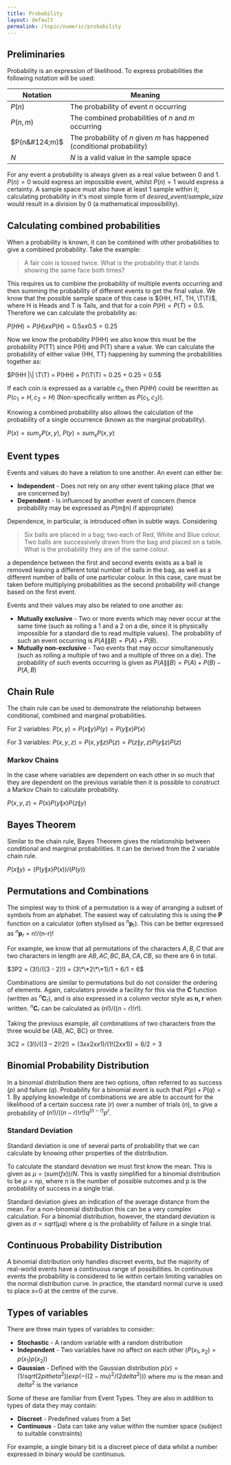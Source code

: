 ```yaml
---
title: Probability
layout: default
permalink: /topic/numeric/probability
---
```


## Preliminaries
Probability is an expression of likelihood.  To express probabilities the following notation will be used:

|Notation|Meaning|
|--------|-------|
|$P(n)$|The probability of event *n* occurring|
|$P(n, m)$|The combined probabilities of *n* and *m* occurring|
|$P(n&#124;m)$|The probability of *n* given *m* has happened (conditional probability)|
|${N}$|*N* is a valid value in the sample space|

For any event a probability is always given as a real value between 0 and 1.  $P(n) = 0$ would express an impossible event, whilst $P(n) = 1$ would express a certainty.  A sample space must also have at least 1 sample within it; calculating probability in it's most simple form of *desired_event*/*sample_size* would result in a division by 0 (a mathematical impossibility).

## Calculating combined probabilities
When a probability is known, it can be combined with other probabilities to give a combined probability.  Take the example:

> A fair coin is tossed twice.  What is the probability that it lands showing the same face both times?

This requires us to combine the probability of multiple events occurring and then summing the probability of different events to get the final value.  We know that the possible sample space of this case is ${HH, HT, TH, \T\T}$, where H is Heads and T is Tails, and that for a coin $P(H) = P(T) = 0.5$.  Therefore we can calculate the probability as:

$P(HH) = P(H) xx P(H)
       = 0.5 xx 0.5
       = 0.25$

Now we know the probability P(HH) we also know this must be the probability P(TT) since P(H) and P(T) share a value.  We can calculate the probability of either value {HH, TT} happening by summing the probabilities together as:

$P(HH |\| \T\T) = P(HH) + P(\T\T)
             = 0.25 + 0.25
             = 0.5$

If each coin is expressed as a variable $c_n$ then $P(HH)$ could be rewritten as $P(c_1=H, c_2=H)$ (Non-specifically written as $P(c_1, c_2)$).

Knowing a combined probability also allows the calculation of the probability of a single occurrence (known as the marginal probability).

$P(x) = sum_yP(x, y)$, $P(y) = sum_xP(x, y)$

## Event types
Events and values do have a relation to one another.  An event can either be:

* **Independent** - Does not rely on any other event taking place (that we are concerned by)
* **Dependent** - Is influenced by another event of concern (hence probability may be expressed as $P(m\|n)$ if appropriate)

Dependence, in particular, is introduced often in subtle ways.  Considering

> Six balls are placed in a bag; two each of Red, White and Blue colour.  Two balls are successively drawn from the bag and placed on a table.  What is the probability they are of the same colour.

a dependence between the first and second events exists as a ball is removed leaving a different total number of balls in the bag, as well as a different number of balls of one particular colour.  In this case, care must be taken before multiplying probabilities as the second probability will change based on the first event.

Events and their values may also be related to one another as:

* **Mutually exclusive** - Two or more events which may never occur at the same time (such as rolling a 1 and a 2 on a die, since it is physically impossible for a standard die to read multiple values).  The probability of such an event occurring is $P(A \|\| B) = P(A) + P(B)$.
* **Mutually non-exclusive** - Two events that may occur simultaneously (such as rolling a multiple of two and a multiple of three on a die).  The probability of such events occurring is given as $P(A \|\| B) = P(A) + P(B) - P(A, B)$

## Chain Rule
The chain rule can be used to demonstrate the relationship between conditional, combined and marginal probabilities.

For 2 variables: $P(x, y) = P(x\|y)P(y) = P(y\|x)P(x)$

For 3 variables: $P(x, y, z) = P(x, y \| z)P(z) = P(z \| y, z)P(y\|z)P(z)$

### Markov Chains
In the case where variables are dependent on each other in so much that they are dependent on the previous variable then it is possible to construct a Markov Chain to calculate probability.

$P(x, y, z) = P(x)P(y\|x)P(z\|y)$

## Bayes Theorem
Similar to the chain rule, Bayes Theorem gives the relationship between conditional and marginal probabilities.  It can be derived from the 2 variable chain rule.

$P(x\|y) = (P(y\|x)P(x))/(P(y))$

## Permutations and Combinations
The simplest way to think of a permutation is a way of arranging a subset of symbols from an alphabet.  The easiest way of calculating this is using the **P** function on a calculator (often stylised as <sup>*n*</sup>**p**<sub>*r*</sub>).  This can be better expressed as <sup>*n*</sup>**p**<sub>*r*</sub> = n!/(n-r)!

For example, we know that all permutations of the characters ${A, B, C}$ that are two characters in length are ${AB, AC, BC, BA, CA, CB}$, so there are 6 in total.

$3P2 = (3!)/((3 - 2)!) = (3\*\*2\*\*1)/1 = 6/1 = 6$

Combinations are similar to permutations but do not consider the ordering of elements.  Again, calculators provide a facility for this via the **C** function (written as <sup>*n*</sup>**C**<sub>*r*</sub>), and is also expressed in a column vector style as **n, r** when written.  <sup>*n*</sup>**C**<sub>*r*</sub> can be calculated as $(n!)/((n-r)!r!)$.

Taking the previous example, all combinations of two characters from the three would be {AB, AC, BC} or three.

$3C2 = (3!)/((3-2)!2!) = (3xx2xx1)/(1!(2xx1)) = 6/2 = 3$

## Binomial Probability Distribution
In a binomial distribution there are two options, often referred to as success (*p*) and failure (*q*).  Probability for a binomial event is such that $P(p)+P(q) = 1$.  By applying knowledge of combinations we are able to account for the likelihood of a certain success rate (*r*) over a number of trials (*n*), to give a probability of $(n!)/((n-r)!r!)q^(n-r)p^r$.

### Standard Deviation
Standard deviation is one of several parts of probability that we can calculate by knowing other properties of the distribution.

To calculate the standard deviation we must first know the mean.  This is given as $μ = (sum(fx))/N$.  This is vastly simplified for a binomial distribution to be $μ = np$, where n is the number of possible outcomes and p is the probability of success in a single trial.

Standard deviation gives an indication of the average distance from the mean.  For a non-binomial distribution this can be a very complex calculation.  For a binomial distribution, however, the standard deviation is given as $σ = sqrt(μq)$ where *q* is the probability of failure in a single trial.

## Continuous Probability Distribution
A binomial distribution only handles discreet events, but the majority of real-world events have a continuous range of possibilities.  In continuous events the probability is considered to lie within certain limiting variables on the normal distribution curve.  In practice, the standard normal curve is used to place x=0 at the centre of the curve.

## Types of variables
There are three main types of variables to consider:

* **Stochastic** - A random variable with a random distribution
* **Independent** - Two variables have no affect on each other ($P(x_1, x_2) = p(x_1)p(x_2)$)
* **Gaussian** - Defined with the Gaussian distribution $p(x) = (1/sqrt(2pitheta^2))exp(-((2-mu)^2/(2delta^2)))$ where $mu$ is the mean and $delta^2$ is the variance

Some of these are familiar from Event Types.  They are also in addition to types of data they may contain:

* **Discreet** - Predefined values from a Set
* **Continuous** - Data can take any value within the number space (subject to suitable constraints)

For example, a single binary bit is a discreet piece of data whilst a number expressed in binary would be continuous.
